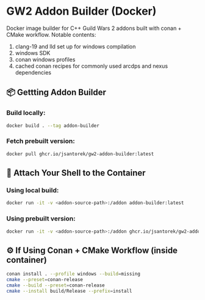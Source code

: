 # GW2 Addon Builder (Docker)

Docker image builder for C++ Guild Wars 2 addons built with conan + CMake workflow. Notable contents:
1. clang-19 and lld set up for windows compilation
2. windows SDK
3. conan windows profiles
4. cached conan recipes for commonly used arcdps and nexus dependencies

## 📦 Gettting Addon Builder

### Build locally:

```bash
docker build . --tag addon-builder
```

### Fetch prebuilt version:

```bash
docker pull ghcr.io/jsantorek/gw2-addon-builder:latest
```

## 🧰 Attach Your Shell to the Container

### Using local build:

```bash
docker run -it -v <addon-source-path>:/addon addon-builder:latest
```

### Using prebuilt version:

```bash
docker run -it -v <addon-source-path>:/addon ghcr.io/jsantorek/gw2-addon-builder:latest
```

## ⚙️ If Using Conan + CMake Workflow (inside container)

```bash
conan install . --profile windows --build=missing
cmake --preset=conan-release
cmake --build --preset=conan-release
cmake --install build/Release --prefix=install
```
